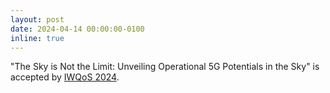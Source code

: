 ```yaml
---
layout: post
date: 2024-04-14 00:00:00-0100
inline: true
---
```


"The Sky is Not the Limit: Unveiling Operational 5G Potentials in the Sky" is accepted by [IWQoS 2024](https://iwqos2024.ieee-iwqos.org/).
